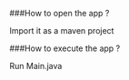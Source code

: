 ###How to open the app ? 

Import it as a maven project

###How to execute the app ? 

Run Main.java
